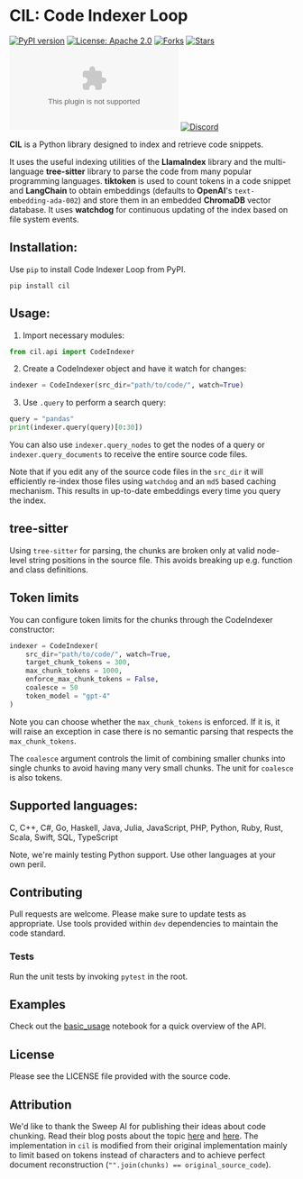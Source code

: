 # CIL: Code Indexer Loop

[![PyPI version](https://badge.fury.io/py/cil.svg)](https://pypi.org/project/cil/)
[![License: Apache 2.0](https://img.shields.io/badge/License-Apache2-yellow.svg)](https://opensource.org/license/apache-2-0/)
[![Forks](https://img.shields.io/github/forks/definitive-io/cil)](https://github.com/definitive-io/cil/network)
[![Stars](https://img.shields.io/github/stars/definitive-io/cil)](https://github.com/definitive-io/cil/stargazers)
[![Twitter](https://img.shields.io/twitter/url/https/twitter.com?style=social&label=Follow%20%40DefinitiveIO)](https://twitter.com/definitiveio)
[![Discord](https://dcbadge.vercel.app/api/server/CPJJfq87Vx?compact=true&style=flat)](https://discord.gg/CPJJfq87Vx)


**CIL** is a Python library designed to index and retrieve code snippets. 

It uses the useful indexing utilities of the **LlamaIndex** library and the multi-language **tree-sitter** library to parse the code from many popular programming languages. **tiktoken** is used to count tokens in a code snippet and **LangChain** to obtain embeddings (defaults to **OpenAI**'s `text-embedding-ada-002`) and store them in an embedded **ChromaDB** vector database. It uses **watchdog** for continuous updating of the index based on file system events.

## Installation:
Use `pip` to install Code Indexer Loop from PyPI.
```
pip install cil
```

## Usage:
1. Import necessary modules:
```python
from cil.api import CodeIndexer
```
2. Create a CodeIndexer object and have it watch for changes:
```python
indexer = CodeIndexer(src_dir="path/to/code/", watch=True)
```
3. Use `.query` to perform a search query:
```python
query = "pandas"
print(indexer.query(query)[0:30])
```

You can also use `indexer.query_nodes` to get the nodes of a query or `indexer.query_documents` to receive the entire source code files.

Note that if you edit any of the source code files in the `src_dir` it will efficiently re-index those files using `watchdog` and an `md5` based caching mechanism. This results in up-to-date embeddings every time you query the index.

## tree-sitter
Using `tree-sitter` for parsing, the chunks are broken only at valid node-level string positions in the source file. This avoids breaking up e.g. function and class definitions.

## Token limits
You can configure token limits for the chunks through the CodeIndexer constructor:

```python
indexer = CodeIndexer(
    src_dir="path/to/code/", watch=True,
    target_chunk_tokens = 300,
    max_chunk_tokens = 1000,
    enforce_max_chunk_tokens = False,
    coalesce = 50
    token_model = "gpt-4"
)
```

Note you can choose whether the `max_chunk_tokens` is enforced. If it is, it will raise an exception in case there is no semantic parsing that respects the `max_chunk_tokens`.

The `coalesce` argument controls the limit of combining smaller chunks into single chunks to avoid having many very small chunks. The unit for `coalesce` is also tokens.

## Supported languages:
C, C++, C#, Go, Haskell, Java, Julia, JavaScript, PHP, Python, Ruby, Rust, Scala, Swift, SQL, TypeScript

Note, we're mainly testing Python support. Use other languages at your own peril.

## Contributing
Pull requests are welcome. Please make sure to update tests as appropriate. Use tools provided within `dev` dependencies to maintain the code standard.

### Tests
Run the unit tests by invoking `pytest` in the root.

## Examples
Check out the [basic_usage](examples/basic_usage.ipynb) notebook for a quick overview of the API.

## License
Please see the LICENSE file provided with the source code.

## Attribution
We'd like to thank the Sweep AI for publishing their ideas about code chunking. Read their blog posts about the topic [here](https://docs.sweep.dev/blogs/chunking-2m-files) and [here](https://docs.sweep.dev/blogs/chunking-improvements). The implementation in `cil` is modified from their original implementation mainly to limit based on tokens instead of characters and to achieve perfect document reconstruction (`"".join(chunks) == original_source_code`).